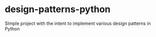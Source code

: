 # design-patterns-python
SImple project with the intent to implement various design patterns in Python
